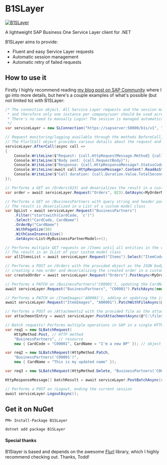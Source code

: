 # B1SLayer

[![B1SLayer](https://img.shields.io/nuget/v/B1SLayer.svg?maxAge=3600&label=B1SLayer)](https://www.nuget.org/packages/B1SLayer/)

A lightweight SAP Business One Service Layer client for .NET

B1SLayer aims to provide:
- Fluent and easy Service Layer requests
- Automatic session management
- Automatic retry of failed requests

## How to use it

Firstly I highly recommend reading [my blog post on SAP Community](https://blogs.sap.com/2022/05/23/b1slayer-a-clean-and-easy-way-to-consume-sap-business-one-service-layer-with-.net/) where I go into more details, but here's a couple examples of what's possible (but not limited to) with B1SLayer:

````c#
/* The connection object. All Service Layer requests and the session management are handled by this object
 * and therefore only one instance per company/user should be used across the entire application.
 * There's no need to manually Login! The session is managed automatically and renewed whenever necessary.
 */
var serviceLayer = new SLConnection("https://sapserver:50000/b1s/v1", "CompanyDB", "manager", "12345");

// Request monitoring/logging available through the methods BeforeCall, AfterCall and OnError.
// The FlurlCall object provides various details about the request and the response.
serviceLayer.AfterCall(async call =>
{
    Console.WriteLine($"Request: {call.HttpRequestMessage.Method} {call.HttpRequestMessage.RequestUri}");
    Console.WriteLine($"Body sent: {call.RequestBody}");
    Console.WriteLine($"Response: {call.HttpResponseMessage?.StatusCode}");
    Console.WriteLine(await call.HttpResponseMessage?.Content?.ReadAsStringAsync());
    Console.WriteLine($"Call duration: {call.Duration.Value.TotalSeconds} seconds");
});

// Performs a GET on /Orders(823) and deserializes the result in a custom model class
var order = await serviceLayer.Request("Orders", 823).GetAsync<MyOrderModel>();

// Performs a GET on /BusinessPartners with query string and header parameters supported by Service Layer
// The result is deserialized in a List of a custom model class
var bpList = await serviceLayer.Request("BusinessPartners")
    .Filter("startswith(CardCode, 'c')")
    .Select("CardCode, CardName")
    .OrderBy("CardName")
    .WithPageSize(50)
    .WithCaseInsensitive()
    .GetAsync<List<MyBusinessPartnerModel>>();

// Performs multiple GET requests on /Items until all entities in the database are obtained
// The result is an IList of your custom model class
var allItemsList = await serviceLayer.Request("Items").Select("ItemCode").GetAllAsync<MyItemModel>();

// Performs a POST on /Orders with the provided object as the JSON body, 
// creating a new order and deserializing the created order in a custom model class
var createdOrder = await serviceLayer.Request("Orders").PostAsync<MyOrderModel>(myNewOrderObject);

// Performs a PATCH on /BusinessPartners('C00001'), updating the CardName of the Business Partner
await serviceLayer.Request("BusinessPartners", "C00001").PatchAsync(new { CardName = "Updated BP name" });

// Performs a PATCH on /ItemImages('A00001'), adding or updating the item image
await serviceLayer.Request("ItemImages", "A00001").PatchWithFileAsync(@"C:\ItemImages\A00001.jpg");

// Performs a POST on /Attachments2 with the provided file as the attachment (other overloads available)
var attachmentEntry = await serviceLayer.PostAttachmentAsync(@"C:\files\myfile.pdf");

// Batch requests! Performs multiple operations in SAP in a single HTTP request
var req1 = new SLBatchRequest(
    HttpMethod.Post, // HTTP method
    "BusinessPartners", // resource
    new { CardCode = "C00001", CardName = "I'm a new BP" }); // object to be sent as the JSON body

var req2 = new SLBatchRequest(HttpMethod.Patch,
    "BusinessPartners('C00001')",
    new { CardName = "This is my updated name" });

var req3 = new SLBatchRequest(HttpMethod.Delete, "BusinessPartners('C00001')");

HttpResponseMessage[] batchResult = await serviceLayer.PostBatchAsync(req1, req2, req3);

// Performs a POST on /Logout, ending the current session
await serviceLayer.LogoutAsync();
````

## Get it on NuGet

`PM> Install-Package B1SLayer`

`dotnet add package B1SLayer`

#### Special thanks

B1Slayer is based and depends on the awesome [Flurl](https://github.com/tmenier/Flurl) library, which I highly recommend checking out. Thanks, Todd!
